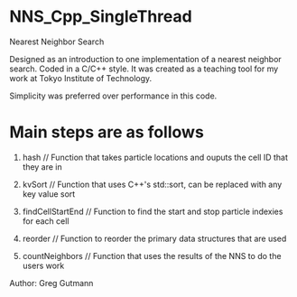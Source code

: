 # NNS_Cpp_SingleThread
Nearest Neighbor Search

Designed as an introduction to one implementation of a nearest neighbor search. Coded in a C/C++ style.
It was created as a teaching tool for my work at Tokyo Institute of Technology. 

Simplicity was preferred over performance in this code.

# Main steps are as follows

1. hash              // Function that takes particle locations and ouputs the cell ID that they are in

2. kvSort            // Function that uses C++'s std::sort, can be replaced with any key value sort

3. findCellStartEnd  // Function to find the start and stop particle indexies for each cell

4. reorder           // Function to reorder the primary data structures that are used

5. countNeighbors    // Function that uses the results of the NNS to do the users work


Author: Greg Gutmann
